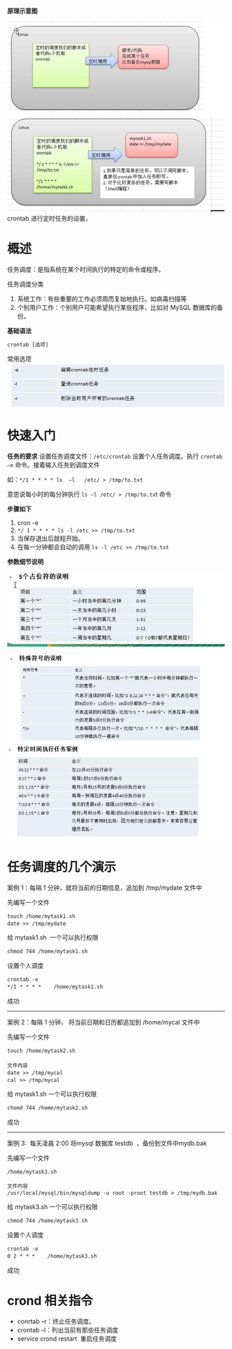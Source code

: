 
**原理示意图**

![](attachment/Pasted%20image%2020230912200649.png)
crontab 进行定时任务的设置，

# 概述

任务调度：是指系统在某个时间执行的特定的命令或程序。

任务调度分类
1. 系统工作：有些重要的工作必须周而复始地执行。如病毒扫描等
2. 个别用户工作：个别用户可能希望执行某些程序，比如对 MySQL 数据库的备份。

**基础语法**
```txt
crontab [选项]
```

常用选项
![](attachment/Pasted%20image%2020230912214638.png)

# 快速入门

**任务的要求**
设置任务调度文件：`/etc/crontab`
设置个人任务调度。执行 `crontab –e` 命令。接着输入任务到调度文件

如：`*/1 * * * * ls  –l   /etc/ > /tmp/to.txt`

意思说每小时的每分钟执行 `ls –l /etc/ > /tmp/to.tx`t 命令

**步骤如下**
1. cron -e
2. `*/ 1 * * * * ls -l /etc >> /tmp/to.txt`
3. 当保存退出后就程开始。
4. 在每一分钟都会自动的调用 `ls -l /etc >> /tmp/to.txt`

**参数细节说明**

![](attachment/Pasted%20image%2020230912215015.png)

![](attachment/Pasted%20image%2020230912215019.png)

# 任务调度的几个演示

案例 1：每隔 1 分钟，就将当前的日期信息，追加到 /tmp/mydate 文件中

先编写一个文件  
```txt
touch /home/mytask1.sh
date >> /tmp/mydate
```

给 mytask1.sh  一个可以执行权限
```txt
chmod 744 /home/mytask1.sh
```

设置个人调度
```txt
crontab -e
*/1 * * * *    /home/mytask1.sh
```

成功

---

案例 2：每隔 1 分钟， 将当前日期和日历都追加到 /home/mycal 文件中

先编写一个文件
```txt
touch /home/mytask2.sh

文件内容
date >> /tmp/mycal 
cal >> /tmp/mycal

```

给 mytask1.sh 一个可以执行权限
```txt
chomd 744 /home/mytask2.sh
```

成功

---

案例 3:  每天凌晨 2:00 将mysql 数据库 testdb  ，备份到文件中mydb.bak

先编写一个文件  
```touch
/home/mytask3.sh

文件内容
/usr/local/mysql/bin/mysqldump -u root -proot testdb > /tmp/mydb.bak
```

给 mytask3.sh 一个可以执行权限
```txt
chmod 744 /home/mytask3.sh
```

设置个人调度
```txt
crontab -e
0 2 * * *    /home/mytask3.sh
```

成功

# crond 相关指令
- conrtab –r：终止任务调度。
- crontab –l：列出当前有那些任务调度
- service crond restart  重启任务调度
